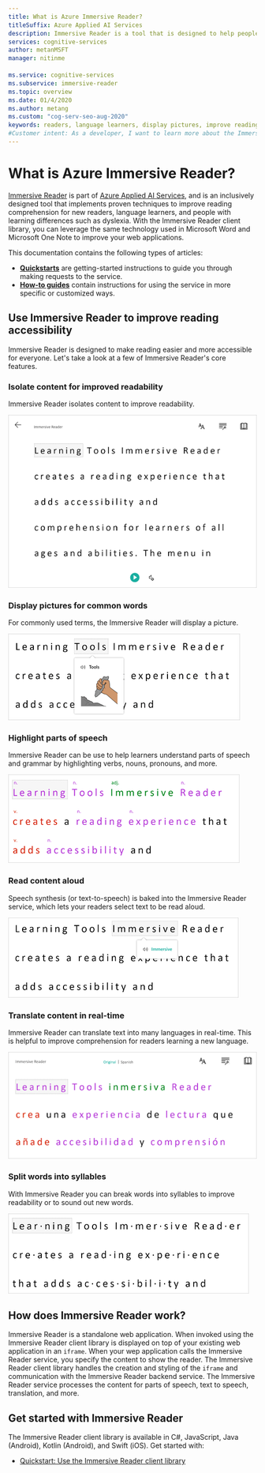 ```yaml
---
title: What is Azure Immersive Reader?
titleSuffix: Azure Applied AI Services
description: Immersive Reader is a tool that is designed to help people with learning differences or help new readers and language learners with reading comprehension.
services: cognitive-services
author: metanMSFT
manager: nitinme

ms.service: cognitive-services
ms.subservice: immersive-reader
ms.topic: overview
ms.date: 01/4/2020
ms.author: metang
ms.custom: "cog-serv-seo-aug-2020"
keywords: readers, language learners, display pictures, improve reading, read content, translate
#Customer intent: As a developer, I want to learn more about the Immersive Reader, which is a new offering in Cognitive Services, so that I can embed this package of content into a document to accommodate users with reading differences.
---
```


# What is Azure Immersive Reader?

[Immersive Reader](https://www.onenote.com/learningtools) is part of [Azure Applied AI Services](../../applied-ai-services/what-are-applied-ai-services.md), and is an inclusively designed tool that implements proven techniques to improve reading comprehension for new readers, language learners, and people with learning differences such as dyslexia. With the Immersive Reader client library, you can leverage the same technology used in Microsoft Word and Microsoft One Note to improve your web applications. 

This documentation contains the following types of articles:  

* **[Quickstarts](quickstarts/client-libraries.md)** are getting-started instructions to guide you through making requests to the service.
* **[How-to guides](how-to-create-immersive-reader.md)** contain instructions for using the service in more specific or customized ways.

## Use Immersive Reader to improve reading accessibility 

Immersive Reader is designed to make reading easier and more accessible for everyone. Let's take a look at a few of Immersive Reader's core features.

### Isolate content for improved readability

Immersive Reader isolates content to improve readability. 

  ![Isolate content for improved readability with Immersive Reader](./media/immersive-reader.png)

### Display pictures for common words

For commonly used terms, the Immersive Reader will display a picture.

  ![Picture Dictionary with Immersive Reader](./media/picture-dictionary.png)

### Highlight parts of speech

Immersive Reader can be use to help learners understand parts of speech and grammar by highlighting verbs, nouns, pronouns, and more.

  ![Show parts of speech with Immersive Reader](./media/parts-of-speech.png)

### Read content aloud

Speech synthesis (or text-to-speech) is baked into the Immersive Reader service, which lets your readers select text to be read aloud. 

  ![Read text aloud with Immersive Reader](./media/read-aloud.png)

### Translate content in real-time

Immersive Reader can translate text into many languages in real-time. This is helpful to improve comprehension for readers learning a new language.

  ![Translate text with Immersive Reader](./media/translation.png)

### Split words into syllables

With Immersive Reader you can break words into syllables to improve readability or to sound out new words.

  ![Break words into syllables with Immersive Reader](./media/syllabification.png)

## How does Immersive Reader work?

Immersive Reader is a standalone web application. When invoked using the Immersive Reader client library is displayed on top of your existing web application in an `iframe`. When your wep application calls the Immersive Reader service, you specify the content to show the reader. The Immersive Reader client library handles the creation and styling of the `iframe` and communication with the Immersive Reader backend service. The Immersive Reader service processes the content for parts of speech, text to speech, translation, and more.

## Get started with Immersive Reader

The Immersive Reader client library is available in C#, JavaScript, Java (Android),  Kotlin (Android), and Swift (iOS). Get started with:

* [Quickstart: Use the Immersive Reader client library](quickstarts/client-libraries.md)

